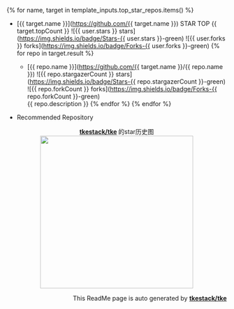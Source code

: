 
{% for name, target in template_inputs.top_star_repos.items() %}
+ [{{ target.name }}](https://github.com/{{ target.name }}) STAR TOP {{ target.topCount }} 
 ![{{ user.stars }} stars](https://img.shields.io/badge/Stars-{{ user.stars }}-green)
 ![{{ user.forks }} forks](https://img.shields.io/badge/Forks-{{ user.forks }}-green)
    {% for repo in target.result %}
    + [{{ repo.name }}](https://github.com/{{ target.name }}/{{ repo.name }}) 
    ![{{ repo.stargazerCount }} stars](https://img.shields.io/badge/Stars-{{ repo.stargazerCount }}-green)
    ![{{ repo.forkCount }} forks](https://img.shields.io/badge/Forks-{{ repo.forkCount }}-green)  
    {{ repo.description }}
    {% endfor %}
{% endfor %}

+ Recommended Repository  
<p align="center">
      <strong>
        <a href="https://github.com/tkestack/tke" target="_blank">tkestack/tke</a>
      </strong>  的star历史图
  <br>
  <img src="https://raw.githubusercontent.com/ButterAndButterfly/GithubTools/master/{{ template_inputs.stars_history['tkestack/tke'].output }}" width="350px"></img>    
</p>

<p align="right">
      This ReadMe page is auto generated by 
      <strong>
        <a href="https://github.com/tkestack/tke" target="_blank">tkestack/tke</a><br>
      </strong>   
</p>
